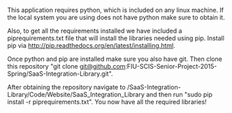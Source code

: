 
This application requires python, which is included on any linux machine. If the local system you are using does not have python make sure to obtain it.

Also, to get all the requirements installed we have included a piprequirements.txt file that will install the libraries needed using pip. Install pip via http://pip.readthedocs.org/en/latest/installing.html.

Once python and pip are installed make sure you also have git. Then clone this repository "git clone git@github.com:FIU-SCIS-Senior-Project-2015-Spring/SaaS-Integration-Library.git". 

After obtaining the repository navigate to /SaaS-Integration-Library/Code/Website/SaaS_Integration_Library and then run "sudo pip install -r piprequirements.txt". You now have all the required libraries!
